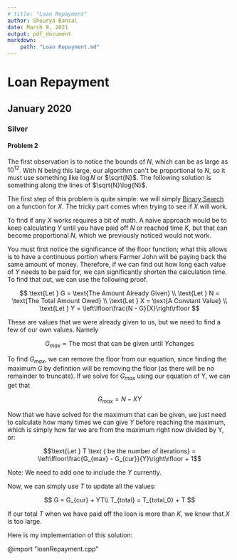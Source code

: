 ```yaml
---
# title: "Loan Repayment"
author: Shourya Bansal
date: March 9, 2021
output: pdf_document
markdown:
    path: "Loan Repayment.md"
---
```

# Loan Repayment

## January 2020

### Silver

#### Problem 2

The first observation is to notice the bounds of $N$, which can be as large as $10^{12}$. With N being this large, our algorithm can't be proportional to $N$, so it must use something like $\log{N}$ or $\sqrt{N}$. The following solution is something along the lines of $\sqrt{N}\log{N}$.

The first step of this problem is quite simple: we will simply [Binary Search](https://usaco.guide/silver/binary-search?lang=cpp) on a function for $X$. The tricky part comes when trying to see if $X$ will work.

To find if any $X$ works requires a bit of math. A naive approach would be to keep calculating $Y$ until you have paid off $N$ or reached time $K$, but that can become proportional $N$, which we previously noticed would not work.

You must first notice the significance of the floor function; what this allows is to have a continuous portion where Farmer John will be paying back the same amount of money. Therefore, if we can find out how long each value of $Y$ needs to be paid for, we can significantly shorten the calculation time. To find that out, we can use the following proof.

$$
\text{Let } G = \text{The Amount Already Given} \\
\text{Let } N = \text{The Total Amount Owed} \\
\text{Let } X = \text{A Constant Value} \\
\text{Let } Y = \left\lfloor\frac{N - G}{X}\right\rfloor
$$

These are values that we were already given to us, but we need to find a few of our own values. Namely

$$G_{max} = \text {The most that can be given until } Y \text{changes}$$

To find $G_{max}$, we can remove the floor from our equation, since finding the maximum $G$ by definition will be removing the floor (as there will be no remainder to truncate). If we solve for $G_{max}$ using our equation of Y, we can get that

$$G_{max} = N - XY$$

Now that we have solved for the maximum that can be given, we just need to calculate how many times we can give $Y$ before reaching the maximum, which is simply how far we are from the maximum right now divided by Y, or:

$$\text{Let } T \text { be the number of iterations} = \left\lfloor\frac{G_{max} - G_{cur}}{Y}\right\rfloor + 1$$

Note: We need to add one to include the $Y$ currently.

Now, we can simply use $T$ to update all the values:

$$
G = G_{cur} + YT\\
T_{total} = T_{total_0} + T
$$

If our total $T$ when we have paid off the loan is more than $K$, we know that $X$ is too large.

Here is my implementation of this solution:

@import "loanRepayment.cpp"
